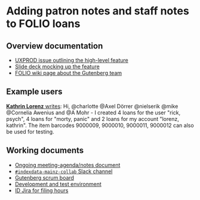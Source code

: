 # Adding patron notes and staff notes to FOLIO loans


## Overview documentation

* [UXPROD issue outlining the high-level feature](https://issues.folio.org/browse/UXPROD-3913)
* [Slide deck mocking up the feature](https://docs.google.com/presentation/d/11pubkyHcBO4dPbMl4JMTN6H2qNcDIl2rUD2jSkSuTpg/edit#slide=id.p)
* [FOLIO wiki page about the Gutenberg team](https://wiki.folio.org/display/FOLIJET/Gutenberg+%28Mainz%29+Team)


## Example users

[**Kathrin Lorenz** writes](https://folio-project.slack.com/archives/C03NR4TC281/p1683702383296519):
Hi,  @charlotte @Axel Dörrer @nielserik @mike @Cornelia Awenius and @A Mohr - I created 4 loans for the user "rick, psych", 4 loans for "morty, panic" and 2 loans for my account "lorenz, kathrin". The item barcodes 9000009, 9000010, 9000011, 9000012 can also be used for testing.


## Working documents

* [Ongoing meeting-agenda/notes document](https://docs.google.com/document/d/1ANQUQZgk--njqmK3cWRQSTFXfGH9wvLQdnpoxzGxbT0/edit#)
* [`#indexdata-mainz-collab` Slack channel](https://app.slack.com/client/T1EPYQDAQ/C03NR4TC281/thread/C0116UH41PU-1683194233.972969)
* [Gutenberg scrum board](https://issues.folio.org/secure/RapidBoard.jspa?rapidView=292)
* [Development and test environment](https://orchid-dev1.folio-dev.indexdata.com/)
* [ID Jira for filing hours](https://jira.indexdata.com/browse/FOL-44)


